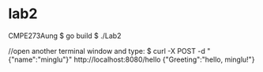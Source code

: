 # lab2
CMPE273Aung
$ go build
$ ./Lab2

//open another terminal window and type:
$ curl -X POST -d "{\"name\":\"minglu\"}" http://localhost:8080/hello
{"Greeting":"hello, minglu!"}
